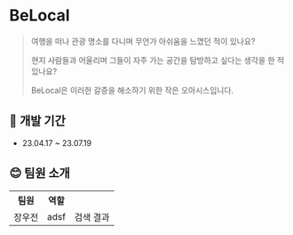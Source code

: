# BeLocal
> 여행을 떠나 관광 명소를 다니며 무언가 아쉬움을 느꼈던 적이 있나요?
> 
> 현지 사람들과 어울리며 그들이 자주 가는 공간을 탐방하고 싶다는 생각을 한 적 있나요?
> 
> BeLocal은 이러한 갈증을 해소하기 위한 작은 오아시스입니다. 

## 📆 개발 기간
- 23.04.17 ~ 23.07.19

## 😊 팀원 소개
<table>
  <tr>
    <th>팀원</th>
    <th>역할</th>
  </tr>
  <tr>
    <td>장우전</td>
    <td>adsf</td>
    <td>검색 결과</td>
  </tr>
  <tr>
    
  </tr>
  <tr>
    
  </tr>
</table>
